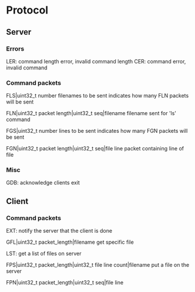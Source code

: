 # Protocol
## Server
### Errors
LER: command length error, invalid command length
CER: command error, invalid command

### Command packets
FLS|uint32_t number filenames to be sent
    indicates how many FLN packets will be sent

FLN|uint32_t packet length|uint32_t seq|filename
    filename sent for 'ls' command

FGS|uint32_t number lines to be sent
    indicates how many FGN packets will be sent

FGN|uint32_t packet length|uint32_t seq|file line
    packet containing line of file

### Misc
GDB: acknowledge clients exit

## Client
### Command packets
EXT: notify the server that the client is done

GFL|uint32_t packet_length|filename
    get specific file

LST: get a list of files on server

FPS|uint32_t packet_length|uint32_t file line count|filename
    put a file on the server

FPN|uint32_t packet_length|uint32_t seq|file line
